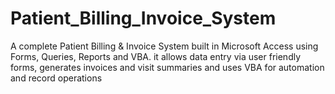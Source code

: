 # Patient_Billing_Invoice_System
A complete Patient Billing &amp; Invoice System built in Microsoft Access using Forms, Queries, Reports and VBA. it allows data entry via user friendly forms, generates invoices and visit summaries and uses VBA for automation and record operations
